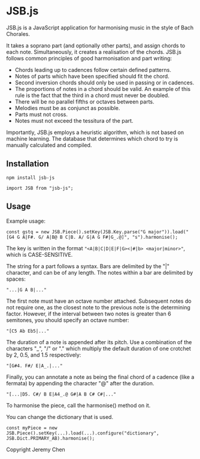 # JSB.js
JSB.js is a JavaScript application for harmonising music in the style of Bach Chorales.

It takes a soprano part (and optionally other parts), and assign chords to each note. Simultaneously, it creates a realisation of the chords.
JSB.js follows common principles of good harmonisation and part writing:

* Chords leading up to cadences follow certain defined patterns. 
* Notes of parts which have been specified should fit the chord.
* Second inversion chords should only be used in passing or in cadences.
* The proportions of notes in a chord should be valid. An example of this rule is the fact that the third in a chord must never be doubled.
* There will be no parallel fifths or octaves between parts.
* Melodies must be as conjunct as possible.
* Parts must not cross.
* Notes must not exceed the tessitura of the part.

Importantly, JSB.js employs a heuristic algorithm, which is not based on machine learning. The database that determines which chord to try is manually calculated and compiled.

## Installation

`npm install jsb-js`

`import JSB from "jsb-js";`

## Usage

Example usage:

`const gstq = new JSB.Piece().setKey(JSB.Key.parse("G major")).load("[G4 G A|F#. G/ A|B@ B C|B. A/ G|A G F#|G_.@]", "s").harmonise();`

The key is written in the format `"<A|B|C|D|E|F|G><|#|b> <major|minor>"`, which is CASE-SENSITIVE.

The string for a part follows a syntax. Bars are delimited by the "|" character, and can be of any length.
The notes within a bar are delimited by spaces:

`"...|G A B|..."`

The first note must have an octave number attached. Subsequent notes do not require one, as the closest note to the previous note is the determining factor. However, if the interval between two notes is greater than 6 semitones, you should specify an octave number:

`"[C5 Ab Eb5|..."`

The duration of a note is appended after its pitch. Use a combination of the characters "\_", "/" or "." which multiply the default duration of one crotchet by 2, 0.5, and 1.5 respectively:

`"[G#4. F#/ E|A_.|..."`

Finally, you can annotate a note as being the final chord of a cadence (like a fermata) by appending the character "@" after the duration.

`"[...|D5. C#/ B E|A4_.@ G#|A B C# C#|..."`

To harmonise the piece, call the harmonise() method on it.

You can change the dictionary that is used.

`const myPiece = new JSB.Piece().setKey(...).load(...).configure("dictionary", JSB.Dict.PRIMARY_AB).harmonise();`

Copyright Jeremy Chen
